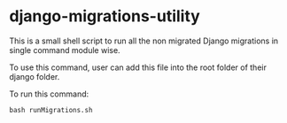 # django-migrations-utility
This is a small shell script to run all the non migrated Django migrations in single command module wise.

To use this command, user can add this file into the root folder of their django folder.

To run this command: 

  `bash runMigrations.sh`
